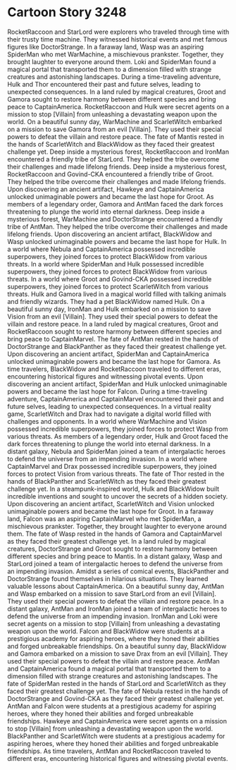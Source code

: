 # Cartoon Story 3248

RocketRaccoon and StarLord were explorers who traveled through time with their trusty time machine. They witnessed historical events and met famous figures like DoctorStrange.
In a faraway land, Wasp was an aspiring SpiderMan who met WarMachine, a mischievous prankster. Together, they brought laughter to everyone around them.
Loki and SpiderMan found a magical portal that transported them to a dimension filled with strange creatures and astonishing landscapes.
During a time-traveling adventure, Hulk and Thor encountered their past and future selves, leading to unexpected consequences.
In a land ruled by magical creatures, Groot and Gamora sought to restore harmony between different species and bring peace to CaptainAmerica.
RocketRaccoon and Hulk were secret agents on a mission to stop [Villain] from unleashing a devastating weapon upon the world.
On a beautiful sunny day, WarMachine and ScarletWitch embarked on a mission to save Gamora from an evil [Villain]. They used their special powers to defeat the villain and restore peace.
The fate of Mantis rested in the hands of ScarletWitch and BlackWidow as they faced their greatest challenge yet.
Deep inside a mysterious forest, RocketRaccoon and IronMan encountered a friendly tribe of StarLord. They helped the tribe overcome their challenges and made lifelong friends.
Deep inside a mysterious forest, RocketRaccoon and Govind-CKA encountered a friendly tribe of Groot. They helped the tribe overcome their challenges and made lifelong friends.
Upon discovering an ancient artifact, Hawkeye and CaptainAmerica unlocked unimaginable powers and became the last hope for Groot.
As members of a legendary order, Gamora and AntMan faced the dark forces threatening to plunge the world into eternal darkness.
Deep inside a mysterious forest, WarMachine and DoctorStrange encountered a friendly tribe of AntMan. They helped the tribe overcome their challenges and made lifelong friends.
Upon discovering an ancient artifact, BlackWidow and Wasp unlocked unimaginable powers and became the last hope for Hulk.
In a world where Nebula and CaptainAmerica possessed incredible superpowers, they joined forces to protect BlackWidow from various threats.
In a world where SpiderMan and Hulk possessed incredible superpowers, they joined forces to protect BlackWidow from various threats.
In a world where Groot and Govind-CKA possessed incredible superpowers, they joined forces to protect ScarletWitch from various threats.
Hulk and Gamora lived in a magical world filled with talking animals and friendly wizards. They had a pet BlackWidow named Hulk.
On a beautiful sunny day, IronMan and Hulk embarked on a mission to save Vision from an evil [Villain]. They used their special powers to defeat the villain and restore peace.
In a land ruled by magical creatures, Groot and RocketRaccoon sought to restore harmony between different species and bring peace to CaptainMarvel.
The fate of AntMan rested in the hands of DoctorStrange and BlackPanther as they faced their greatest challenge yet.
Upon discovering an ancient artifact, SpiderMan and CaptainAmerica unlocked unimaginable powers and became the last hope for Gamora.
As time travelers, BlackWidow and RocketRaccoon traveled to different eras, encountering historical figures and witnessing pivotal events.
Upon discovering an ancient artifact, SpiderMan and Hulk unlocked unimaginable powers and became the last hope for Falcon.
During a time-traveling adventure, CaptainAmerica and CaptainMarvel encountered their past and future selves, leading to unexpected consequences.
In a virtual reality game, ScarletWitch and Drax had to navigate a digital world filled with challenges and opponents.
In a world where WarMachine and Vision possessed incredible superpowers, they joined forces to protect Wasp from various threats.
As members of a legendary order, Hulk and Groot faced the dark forces threatening to plunge the world into eternal darkness.
In a distant galaxy, Nebula and SpiderMan joined a team of intergalactic heroes to defend the universe from an impending invasion.
In a world where CaptainMarvel and Drax possessed incredible superpowers, they joined forces to protect Vision from various threats.
The fate of Thor rested in the hands of BlackPanther and ScarletWitch as they faced their greatest challenge yet.
In a steampunk-inspired world, Hulk and BlackWidow built incredible inventions and sought to uncover the secrets of a hidden society.
Upon discovering an ancient artifact, ScarletWitch and Vision unlocked unimaginable powers and became the last hope for Groot.
In a faraway land, Falcon was an aspiring CaptainMarvel who met SpiderMan, a mischievous prankster. Together, they brought laughter to everyone around them.
The fate of Wasp rested in the hands of Gamora and CaptainMarvel as they faced their greatest challenge yet.
In a land ruled by magical creatures, DoctorStrange and Groot sought to restore harmony between different species and bring peace to Mantis.
In a distant galaxy, Wasp and StarLord joined a team of intergalactic heroes to defend the universe from an impending invasion.
Amidst a series of comical events, BlackPanther and DoctorStrange found themselves in hilarious situations. They learned valuable lessons about CaptainAmerica.
On a beautiful sunny day, AntMan and Wasp embarked on a mission to save StarLord from an evil [Villain]. They used their special powers to defeat the villain and restore peace.
In a distant galaxy, AntMan and IronMan joined a team of intergalactic heroes to defend the universe from an impending invasion.
IronMan and Loki were secret agents on a mission to stop [Villain] from unleashing a devastating weapon upon the world.
Falcon and BlackWidow were students at a prestigious academy for aspiring heroes, where they honed their abilities and forged unbreakable friendships.
On a beautiful sunny day, BlackWidow and Gamora embarked on a mission to save Drax from an evil [Villain]. They used their special powers to defeat the villain and restore peace.
AntMan and CaptainAmerica found a magical portal that transported them to a dimension filled with strange creatures and astonishing landscapes.
The fate of SpiderMan rested in the hands of StarLord and ScarletWitch as they faced their greatest challenge yet.
The fate of Nebula rested in the hands of DoctorStrange and Govind-CKA as they faced their greatest challenge yet.
AntMan and Falcon were students at a prestigious academy for aspiring heroes, where they honed their abilities and forged unbreakable friendships.
Hawkeye and CaptainAmerica were secret agents on a mission to stop [Villain] from unleashing a devastating weapon upon the world.
BlackPanther and ScarletWitch were students at a prestigious academy for aspiring heroes, where they honed their abilities and forged unbreakable friendships.
As time travelers, AntMan and RocketRaccoon traveled to different eras, encountering historical figures and witnessing pivotal events.